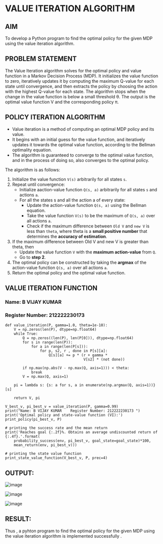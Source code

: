 # VALUE ITERATION ALGORITHM

## AIM

To develop a Python program to find the optimal policy for the given MDP using the value iteration algorithm.

## PROBLEM STATEMENT

The Value Iteration algorithm solves for the optimal policy and value function in a Markov Decision Process (MDP). It initializes the value function to zero, iteratively updates it by computing the maximum Q-value for each state until convergence, and then extracts the policy by choosing the action with the highest Q-value for each state. The algorithm stops when the change in the value function is below a small threshold θ. The output is the optimal value function V and the corresponding policy π.


## POLICY ITERATION ALGORITHM

- Value iteration is a method of computing an optimal MDP policy  and its value.
- It begins with an initial guess for the value function, and iteratively updates it towards the optimal value function, according to the Bellman optimality equation.
- The algorithm is guaranteed to converge to the optimal value function, and in the process of doing so, also converges to the optimal policy.

The algorithm is as follows:
1. Initialize the value function `V(s)` arbitrarily for all states `s`.
2. Repeat until convergence:
    - Initialize aaction-value function `Q(s, a)` arbitrarily for all states `s` and actions `a`.
    - For all the states s and all the action a of every state:
        - Update the action-value function `Q(s, a)` using the Bellman equation.
        - Take the value function `V(s)` to be the maximum of `Q(s, a)` over all actions `a`.
        - Check if the maximum difference between `Old V` and `new V` is less than `theta`, where theta is a **small positive number** that determines the **accuracy of estimation**.
3. If the maximum difference between Old V and new V is greater than theta, then
    - Update the value function `V` with the **maximum action-value** from `Q`.
    - Go to **step 2**.
4. The optimal policy can be constructed by taking the **argmax** of the action-value function `Q(s, a)` over all actions `a`.
5. Return the optimal policy and the optimal value function.
## VALUE ITERATION FUNCTION
### Name: B VIJAY KUMAR
### Register Number: 212222230173

```
def value_iteration(P, gamma=1.0, theta=1e-10):
    V = np.zeros(len(P), dtype=np.float64)
    while True:
        Q = np.zeros((len(P), len(P[0])), dtype=np.float64)
        for s in range(len(P)):
            for a in range(len(P[s])):
                for p, s2, r , done in P[s][a]:
                    Q[s][a] += p * (r + gamma *
                                    V[s2] * (not done))

        if np.max(np.abs(V - np.max(Q, axis=1))) < theta:
            break
        V = np.max(Q, axis=1)

    pi = lambda s: {s: a for s, a in enumerate(np.argmax(Q, axis=1))}[s]

    return V, pi
```

```
V_best_v, pi_best_v = value_iteration(P, gamma=0.99)
print("Name: B VIJAY KUMAR    Register Number: 212222230173 ")
print('Optimal policy and state-value function (VI):')
print_policy(pi_best_v, P)
```
```
# printing the success rate and the mean return
print('Reaches goal {:.2f}%. Obtains an average undiscounted return of {:.4f}.'.format(
    probability_success(env, pi_best_v, goal_state=goal_state)*100,
    mean_return(env, pi_best_v)))
```
```
# printing the state value function
print_state_value_function(V_best_v, P, prec=4)
```

## OUTPUT:

![image](https://github.com/user-attachments/assets/5142041e-ecf7-4bf8-a130-3fa21effe161)

![image](https://github.com/user-attachments/assets/356b54f9-6bbc-41e7-99ca-8493f2fd180b)

![image](https://github.com/user-attachments/assets/950a7a2b-109c-4b21-b9c3-b5df601d792e)

## RESULT:

Thus , a pyhton program to find the optimal policy for the given MDP using the value iteration algorithm is implemented successfully . 
